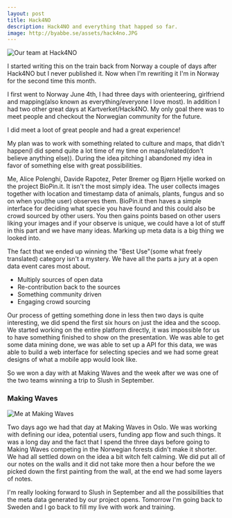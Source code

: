 ```yaml
---
layout: post
title: Hack4NO
description: Hack4NO and everything that happed so far.
image: http://byabbe.se/assets/hack4no.JPG
---
```


![Our team at Hack4NO](http://byabbe.se/assets/hack4no.JPG)

I started writing this on the train back from Norway a couple of days after Hack4NO but I never published it. Now when I'm rewriting it I'm in Norway for the second time this month.

I first went to Norway June 4th, I had three days with orienteering, girlfriend and mapping(also known as everything/everyone I love most). In addition I had two other great days at Kartverket/Hack4NO. My only goal there was to meet people and checkout the Norwegian community for the future.

I did meet a loot of great people and had a great experience!

My plan was to work with something related to culture and maps, that didn't happen(I did spend quite a lot time of my time on maps/related(don't believe anything else)). During the idea pitching I abandoned my idea in favor of something else with great possibilities.

Me, Alice Polenghi, Davide Rapotez, Peter Bremer og Bj&oslash;rn Hjelle worked on the project BioPin.it. It isn't the most simply idea. The user collects images together with location and timestamp data of animals, plants, fungus and so on when you(the user) observes them. BioPin.it then haves a simple interface for deciding what specie you have found and this could also be crowd sourced by other users. You then gains points based on other users liking your images and if your observe is unique, we could have a lot of stuff in this part and we have many ideas. Marking up meta data is a big thing we looked into.

The fact that we ended up winning the "Best Use"(some what freely translated) category isn't a mystery. We have all the parts a jury at a open data event cares most about.

 - Multiply sources of open data
 - Re-contribution back to the sources
 - Something community driven
 - Engaging crowd sourcing

Our process of getting something done in less then two days is quite interesting, we did spend the first six hours on just the idea and the scoop. We started working on the entire platform directly, it was impossible for us to have something finished to show on the presentation. We was able to get some data mining done, we was able to set up a API for this data, we was able to build a web interface for selecting species and we had some great designs of what a mobile app would look like.

So we won a day with at Making Waves and the week after we was one of the two teams winning a trip to Slush in September.

### Making Waves

![Me at Making Waves](http://byabbe.se/assets/making-waves.jpg)

Two days ago we had that day at Making Waves in Oslo. We was working with defining our idea, potential users, funding app flow and such things. It was a long day and the fact that I spend the three days before going to Making Waves competing in the Norwegian forests didn't make it shorter. We had all settled down on the idea a bit witch felt calming. We did put all of our notes on the walls and it did not take more then a hour before the we picked down the first painting from the wall, at the end we had some layers of notes.

I'm really looking forward to Slush in September and all the possibilities that the meta data generated by our project opens. Tomorrow I'm going back to Sweden and I go back to fill my live with work and training.